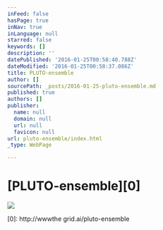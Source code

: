 ```yaml
---
inFeed: false
hasPage: true
inNav: true
inLanguage: null
starred: false
keywords: []
description: ''
datePublished: '2016-01-25T00:58:40.788Z'
dateModified: '2016-01-25T00:58:37.086Z'
title: PLUTO-ensemble
author: []
sourcePath: _posts/2016-01-25-pluto-ensemble.md
published: true
authors: []
publisher:
  name: null
  domain: null
  url: null
  favicon: null
url: pluto-ensemble/index.html
_type: WebPage

---
```

# [PLUTO-ensemble][0]
![](https://the-grid-user-content.s3-us-west-2.amazonaws.com/4610e086-f5b2-4887-9f7d-7eeec18d2626.jpg)

[0]: http://wwwthe grid.ai/pluto-ensemble